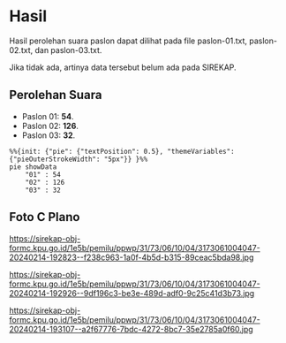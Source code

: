 # Hasil

Hasil perolehan suara paslon dapat dilihat pada file paslon-01.txt, paslon-02.txt, dan paslon-03.txt.

Jika tidak ada, artinya data tersebut belum ada pada SIREKAP.

## Perolehan Suara

 * Paslon 01: **54**.
 * Paslon 02: **126**.
 * Paslon 03: **32**.

```mermaid
%%{init: {"pie": {"textPosition": 0.5}, "themeVariables": {"pieOuterStrokeWidth": "5px"}} }%%
pie showData
    "01" : 54
    "02" : 126
    "03" : 32
```
## Foto C Plano

https://sirekap-obj-formc.kpu.go.id/1e5b/pemilu/ppwp/31/73/06/10/04/3173061004047-20240214-192823--f238c963-1a0f-4b5d-b315-89ceac5bda98.jpg

https://sirekap-obj-formc.kpu.go.id/1e5b/pemilu/ppwp/31/73/06/10/04/3173061004047-20240214-192926--9df196c3-be3e-489d-adf0-9c25c41d3b73.jpg

https://sirekap-obj-formc.kpu.go.id/1e5b/pemilu/ppwp/31/73/06/10/04/3173061004047-20240214-193107--a2f67776-7bdc-4272-8bc7-35e2785a0f60.jpg
